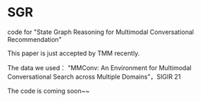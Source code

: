 # SGR

code for "State Graph Reasoning for Multimodal Conversational Recommendation"

This paper is just accepted by TMM recently.

The data we used： "MMConv: An Environment for Multimodal Conversational Search across Multiple Domains"，SIGIR 21

The code is coming soon~~

